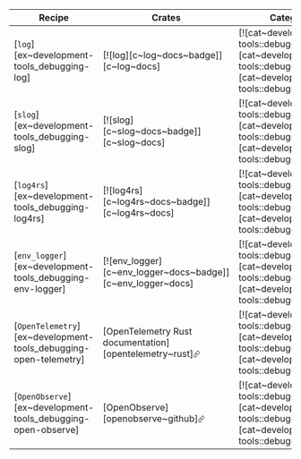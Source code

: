 | Recipe | Crates | Categories |
|--------|--------|------------|
| [`log`][ex~development-tools_debugging-log] | [![log][c~log~docs~badge]][c~log~docs] | [![cat~development-tools::debugging][cat~development-tools::debugging~badge]][cat~development-tools::debugging] |
| [`slog`][ex~development-tools_debugging-slog] | [![slog][c~slog~docs~badge]][c~slog~docs] | [![cat~development-tools::debugging][cat~development-tools::debugging~badge]][cat~development-tools::debugging] |
| [`log4rs`][ex~development-tools_debugging-log4rs] | [![log4rs][c~log4rs~docs~badge]][c~log4rs~docs] | [![cat~development-tools::debugging][cat~development-tools::debugging~badge]][cat~development-tools::debugging] |
| [`env_logger`][ex~development-tools_debugging-env-logger] | [![env_logger][c~env_logger~docs~badge]][c~env_logger~docs] | [![cat~development-tools::debugging][cat~development-tools::debugging~badge]][cat~development-tools::debugging] |
| [`OpenTelemetry`][ex~development-tools_debugging-open-telemetry] | [OpenTelemetry Rust documentation][opentelemetry~rust]⮳ | [![cat~development-tools::debugging][cat~development-tools::debugging~badge]][cat~development-tools::debugging] |
| [`OpenObserve`][ex~development-tools_debugging-open-observe] | [OpenObserve][openobserve~github]⮳ | [![cat~development-tools::debugging][cat~development-tools::debugging~badge]][cat~development-tools::debugging] |

<div class="hidden">
</div>
